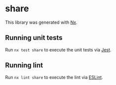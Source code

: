 # share

This library was generated with [Nx](https://nx.dev).

## Running unit tests

Run `nx test share` to execute the unit tests via [Jest](https://jestjs.io).

## Running lint

Run `nx lint share` to execute the lint via [ESLint](https://eslint.org/).

